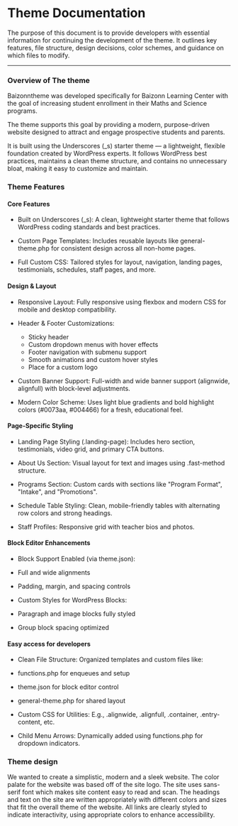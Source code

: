 # Theme Documentation

The purpose of this document is to provide developers with essential information for continuing the development of the theme. It outlines key features, file structure, design decisions, color schemes, and guidance on which files to modify.
___

### Overview of The theme
Baizonntheme was developed specifically for Baizonn Learning Center with the goal of increasing student enrollment in their Maths and Science programs.

The theme supports this goal by providing a modern,
purpose-driven website designed to attract and engage prospective students and parents.

It is built using the Underscores (_s) starter theme — a lightweight, flexible foundation created by WordPress experts.
It follows WordPress best practices, maintains a clean theme structure,
and contains no unnecessary bloat, making it easy to customize and maintain.

### Theme Features
#### Core Features
- Built on Underscores (_s): A clean, lightweight starter theme that follows WordPress coding standards and best practices.

- Custom Page Templates: Includes reusable layouts like general-theme.php for consistent design across all non-home pages.

- Full Custom CSS: Tailored styles for layout, navigation, landing pages, testimonials, schedules, staff pages, and more.

#### Design & Layout

- Responsive Layout: Fully responsive using flexbox and modern CSS for mobile and desktop compatibility.

- Header & Footer Customizations:
    - Sticky header
    - Custom dropdown menus with hover effects
    - Footer navigation with submenu support
    - Smooth animations and custom hover styles
    - Place for a custom logo

- Custom Banner Support: Full-width and wide banner support (alignwide, alignfull) with block-level adjustments.

- Modern Color Scheme: Uses light blue gradients and bold highlight colors (#0073aa, #004466) for a fresh, educational feel.

#### Page-Specific Styling

- Landing Page Styling (.landing-page): Includes hero section, testimonials, video grid, and primary CTA buttons.

- About Us Section: Visual layout for text and images using .fast-method structure.

- Programs Section: Custom cards with sections like "Program Format", "Intake", and "Promotions".

- Schedule Table Styling: Clean, mobile-friendly tables with alternating row colors and strong headings.

- Staff Profiles: Responsive grid with teacher bios and photos.

#### Block Editor Enhancements
- Block Support Enabled (via theme.json):

- Full and wide alignments

- Padding, margin, and spacing controls

- Custom Styles for WordPress Blocks:

- Paragraph and image blocks fully styled

- Group block spacing optimized

#### Easy access for developers
- Clean File Structure: Organized templates and custom files like:

- functions.php for enqueues and setup

- theme.json for block editor control

- general-theme.php for shared layout

- Custom CSS for Utilities: E.g., .alignwide, .alignfull, .container, .entry-content, etc.

- Child Menu Arrows: Dynamically added using functions.php for dropdown indicators.

### Theme design
We wanted to create a simplistic, modern and a sleek website.
The color palate for the website was based off of the site logo.
The site uses sans-serif font which makes site content easy to read and scan.
The headings and text on the site are written appropriately with different colors and sizes
that fit the overall theme of the website.
All links are clearly styled to indicate interactivity,
using appropriate colors to enhance accessibility.